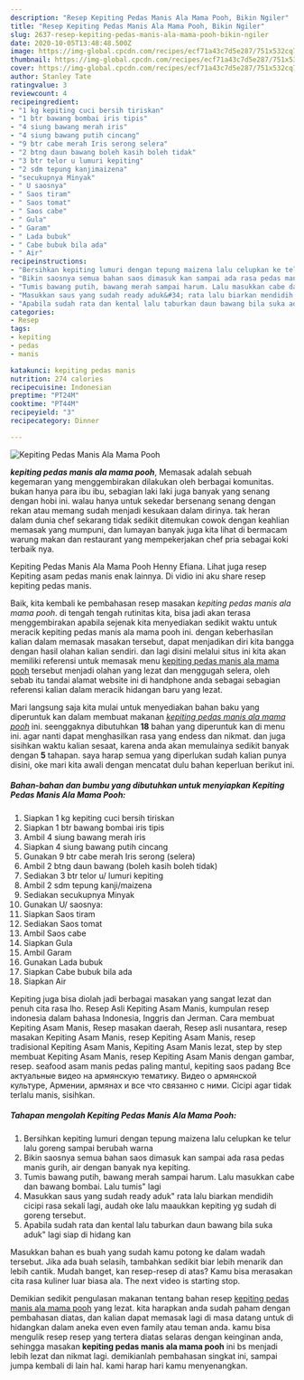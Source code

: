 ```yaml
---
description: "Resep Kepiting Pedas Manis Ala Mama Pooh, Bikin Ngiler"
title: "Resep Kepiting Pedas Manis Ala Mama Pooh, Bikin Ngiler"
slug: 2637-resep-kepiting-pedas-manis-ala-mama-pooh-bikin-ngiler
date: 2020-10-05T13:48:48.500Z
image: https://img-global.cpcdn.com/recipes/ecf71a43c7d5e287/751x532cq70/kepiting-pedas-manis-ala-mama-pooh-foto-resep-utama.jpg
thumbnail: https://img-global.cpcdn.com/recipes/ecf71a43c7d5e287/751x532cq70/kepiting-pedas-manis-ala-mama-pooh-foto-resep-utama.jpg
cover: https://img-global.cpcdn.com/recipes/ecf71a43c7d5e287/751x532cq70/kepiting-pedas-manis-ala-mama-pooh-foto-resep-utama.jpg
author: Stanley Tate
ratingvalue: 3
reviewcount: 4
recipeingredient:
- "1 kg kepiting cuci bersih tiriskan"
- "1 btr bawang bombai iris tipis"
- "4 siung bawang merah iris"
- "4 siung bawang putih cincang"
- "9 btr cabe merah Iris serong selera"
- "2 btng daun bawang boleh kasih boleh tidak"
- "3 btr telor u lumuri kepiting"
- "2 sdm tepung kanjimaizena"
- "secukupnya Minyak"
- " U saosnya"
- " Saos tiram"
- " Saos tomat"
- " Saos cabe"
- " Gula"
- " Garam"
- " Lada bubuk"
- " Cabe bubuk bila ada"
- " Air"
recipeinstructions:
- "Bersihkan kepiting lumuri dengan tepung maizena lalu celupkan ke telur lalu goreng sampai berubah warna"
- "Bikin saosnya semua bahan saos dimasuk kan sampai ada rasa pedas manis gurih, air dengan banyak nya kepiting."
- "Tumis bawang putih, bawang merah sampai harum. Lalu masukkan cabe dan bawang bombai. Lalu tumis&#34; lagi"
- "Masukkan saus yang sudah ready aduk&#34; rata lalu biarkan mendidih cicipi rasa sekali lagi, audah oke lalu maaukkan kepiting yg sudah di goreng tersebut."
- "Apabila sudah rata dan kental lalu taburkan daun bawang bila suka aduk&#34; lagi siap di hidang kan"
categories:
- Resep
tags:
- kepiting
- pedas
- manis

katakunci: kepiting pedas manis 
nutrition: 274 calories
recipecuisine: Indonesian
preptime: "PT24M"
cooktime: "PT44M"
recipeyield: "3"
recipecategory: Dinner

---
```



![Kepiting Pedas Manis Ala Mama Pooh](https://img-global.cpcdn.com/recipes/ecf71a43c7d5e287/751x532cq70/kepiting-pedas-manis-ala-mama-pooh-foto-resep-utama.jpg)

<b><i>kepiting pedas manis ala mama pooh</i></b>, Memasak adalah sebuah kegemaran yang menggembirakan dilakukan oleh berbagai komunitas. bukan hanya para ibu ibu, sebagian laki laki juga banyak yang senang dengan hobi ini. walau hanya untuk sekedar bersenang senang dengan rekan atau memang sudah menjadi kesukaan dalam dirinya. tak heran dalam dunia chef sekarang tidak sedikit ditemukan cowok dengan keahlian memasak yang mumpuni, dan lumayan banyak juga kita lihat di bermacam warung makan dan restaurant yang mempekerjakan chef pria sebagai koki terbaik nya.

Kepiting Pedas Manis Ala Mama Pooh Henny Efiana. Lihat juga resep Kepiting asam pedas manis enak lainnya. Di vidio ini aku share resep kepiting pedas manis.

Baik, kita kembali ke pembahasan resep masakan <i>kepiting pedas manis ala mama pooh</i>. di tengah tengah rutinitas kita, bisa jadi akan terasa menggembirakan apabila sejenak kita menyediakan sedikit waktu untuk meracik kepiting pedas manis ala mama pooh ini. dengan keberhasilan kalian dalam memasak masakan tersebut, dapat menjadikan diri kita bangga dengan hasil olahan kalian sendiri. dan lagi disini melalui situs ini kita akan memiliki referensi untuk memasak menu <u>kepiting pedas manis ala mama pooh</u> tersebut menjadi olahan yang lezat dan menggugah selera, oleh sebab itu tandai alamat website ini di handphone anda sebagai sebagian referensi kalian dalam meracik hidangan baru yang lezat.


Mari langsung saja kita mulai untuk menyediakan bahan baku yang diperuntuk kan dalam membuat makanan <u><i>kepiting pedas manis ala mama pooh</i></u> ini. seenggaknya dibutuhkan <b>18</b> bahan yang diperuntuk kan di menu ini. agar nanti dapat menghasilkan rasa yang endess dan nikmat. dan juga sisihkan waktu kalian sesaat, karena anda akan memulainya sedikit banyak dengan <b>5</b> tahapan. saya harap semua yang diperlukan sudah kalian punya disini, oke mari kita awali dengan mencatat dulu bahan keperluan berikut ini.

<!--inarticleads1-->

##### Bahan-bahan dan bumbu yang dibutuhkan untuk menyiapkan Kepiting Pedas Manis Ala Mama Pooh:

1. Siapkan 1 kg kepiting cuci bersih tiriskan
1. Siapkan 1 btr bawang bombai iris tipis
1. Ambil 4 siung bawang merah iris
1. Siapkan 4 siung bawang putih cincang
1. Gunakan 9 btr cabe merah Iris serong (selera)
1. Ambil 2 btng daun bawang (boleh kasih boleh tidak)
1. Sediakan 3 btr telor u/ lumuri kepiting
1. Ambil 2 sdm tepung kanji/maizena
1. Sediakan secukupnya Minyak
1. Gunakan  U/ saosnya:
1. Siapkan  Saos tiram
1. Sediakan  Saos tomat
1. Ambil  Saos cabe
1. Siapkan  Gula
1. Ambil  Garam
1. Gunakan  Lada bubuk
1. Siapkan  Cabe bubuk bila ada
1. Siapkan  Air


Kepiting juga bisa diolah jadi berbagai masakan yang sangat lezat dan penuh cita rasa lho. Resep Asli Kepiting Asam Manis, kumpulan resep indonesia dalam bahasa Indonesia, Inggris dan Jerman. Cara membuat Kepiting Asam Manis, Resep masakan daerah, Resep asli nusantara, resep masakan Kepiting Asam Manis, resep Kepiting Asam Manis, resep tradisional Kepiting Asam Manis, Kepiting Asam Manis lezat, step by step membuat Kepiting Asam Manis, resep Kepiting Asam Manis dengan gambar, resep. seafood asam manis pedas paling mantul, kepiting saos padang Все актуальные видео на армянскую тематику. Видео о армянской культуре, Армении, армянах и все что связанно с ними. Cicipi agar tidak terlalu manis, sisihkan. 

<!--inarticleads2-->

##### Tahapan mengolah Kepiting Pedas Manis Ala Mama Pooh:

1. Bersihkan kepiting lumuri dengan tepung maizena lalu celupkan ke telur lalu goreng sampai berubah warna
1. Bikin saosnya semua bahan saos dimasuk kan sampai ada rasa pedas manis gurih, air dengan banyak nya kepiting.
1. Tumis bawang putih, bawang merah sampai harum. Lalu masukkan cabe dan bawang bombai. Lalu tumis&#34; lagi
1. Masukkan saus yang sudah ready aduk&#34; rata lalu biarkan mendidih cicipi rasa sekali lagi, audah oke lalu maaukkan kepiting yg sudah di goreng tersebut.
1. Apabila sudah rata dan kental lalu taburkan daun bawang bila suka aduk&#34; lagi siap di hidang kan


Masukkan bahan es buah yang sudah kamu potong ke dalam wadah tersebut. Jika ada buah selasih, tambahkan sedikit biar lebih menarik dan lebih cantik. Mudah banget, kan resep-resep di atas? Kamu bisa merasakan cita rasa kuliner luar biasa ala. The next video is starting stop. 

Demikian sedikit pengulasan makanan tentang bahan resep <u>kepiting pedas manis ala mama pooh</u> yang lezat. kita harapkan anda sudah paham dengan pembahasan diatas, dan kalian dapat memasak lagi di masa datang untuk di hidangkan dalam aneka even even family atau teman anda. kamu bisa mengulik resep resep yang tertera diatas selaras dengan keinginan anda, sehingga masakan <b>kepiting pedas manis ala mama pooh</b> ini bs menjadi lebih lezat dan nikmat lagi. demikianlah pembahasan singkat ini, sampai jumpa kembali di lain hal. kami harap hari kamu menyenangkan.
